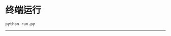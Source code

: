 # 终端运行

```shell
python run.py
```
*************************************************************************************************************************************************************************************************************************************************************************************************************************************************************************************************************************************************************************************************************************************************************************************************************************************************************************************************************************************************************************************************************************************************************************************************************************************************************************************************************************************************************************************************************************************************************************************************************************************************************************************************************************